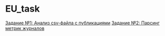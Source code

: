 # EU_task

<a href='https://github.com/EliasPotapov/EU_task/blob/main/task_EU.ipynb'>Задание №1: Анализ csv-файла с публикациями</a>
<a href='https://github.com/EliasPotapov/EU_task/blob/main/task_EU_parsing.ipynb'>Задание №2: Парсинг метрик журналов</a>
